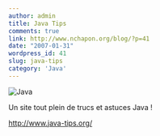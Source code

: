 ```yaml
---
author: admin
title: Java Tips
comments: true
link: http://www.nchapon.org/blog/?p=41
date: "2007-01-31"
wordpress_id: 41
slug: java-tips
category: 'Java'
---
```


![Java](http://www.nchapon.org/blog/wp-content/uploads/2006/08/java.85.gif)

Un site tout plein de trucs et astuces Java !

[http://www.java-tips.org/ ](http://www.java-tips.org/)

